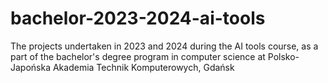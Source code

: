 # bachelor-2023-2024-ai-tools
The projects undertaken in 2023 and 2024 during the AI tools course, as a part of the bachelor's degree program in computer science at Polsko-Japońska Akademia Technik Komputerowych, Gdańsk
